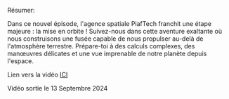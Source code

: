 
Résumer:

Dans ce nouvel épisode, l'agence spatiale PiafTech franchit une étape majeure : la mise en orbite ! Suivez-nous dans cette aventure exaltante où nous construisons une fusée capable de nous propulser au-delà de l'atmosphère terrestre. Prépare-toi à des calculs complexes, des manœuvres délicates et une vue imprenable de notre planète depuis l'espace.



Lien vers la vidéo [ICI](https://youtu.be/EtxlIHTTtOQ)

Vidéo sortie le 13 Septembre 2024